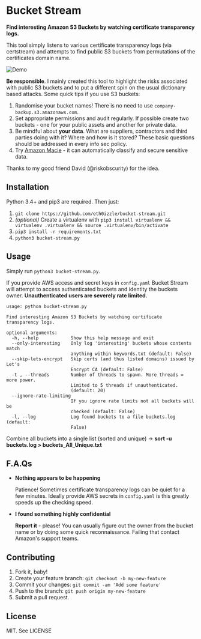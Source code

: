 # Bucket Stream

**Find interesting Amazon S3 Buckets by watching certificate transparency logs.**

This tool simply listens to various certificate transparency logs (via certstream) and attempts to find public S3 buckets from permutations of the certificates domain name.

![Demo](https://i.imgur.com/ZFkIYhD.jpg)

**Be responsible**. I mainly created this tool to highlight the risks associated with public S3 buckets and to put a different spin on the usual dictionary based attacks. Some quick tips if you use S3 buckets:

1) Randomise your bucket names! There is no need to use `company-backup.s3.amazonaws.com`.
2) Set appropriate permissions and audit regularly. If possible create two buckets - one for your public assets and another for private data.
3) Be mindful about **your data**. What are suppliers, contractors and third parties doing with it? Where and how is it stored? These basic questions should be addressed in every info sec policy.
4) Try [Amazon Macie](https://aws.amazon.com/macie/) - it can automatically classify and secure sensitive data.

Thanks to my good friend David (@riskobscurity) for the idea.

## Installation

Python 3.4+ and pip3 are required. Then just:

1. `git clone https://github.com/eth0izzle/bucket-stream.git`
2. *(optional)* Create a virtualenv with `pip3 install virtualenv && virtualenv .virtualenv && source .virtualenv/bin/activate`
2. `pip3 install -r requirements.txt`
3. `python3 bucket-stream.py`

## Usage

Simply run `python3 bucket-stream.py`.

If you provide AWS access and secret keys in `config.yaml` Bucket Stream will attempt to access authenticated buckets and identity the buckets owner. **Unauthenticated users are severely rate limited.**

    usage: python bucket-stream.py

    Find interesting Amazon S3 Buckets by watching certificate transparency logs.

    optional arguments:
      -h, --help            Show this help message and exit
      --only-interesting    Only log 'interesting' buckets whose contents match
                            anything within keywords.txt (default: False)
      --skip-lets-encrypt   Skip certs (and thus listed domains) issued by Let's
                            Encrypt CA (default: False)
      -t , --threads        Number of threads to spawn. More threads = more power.
                            Limited to 5 threads if unauthenticated.
                            (default: 20)
      --ignore-rate-limiting
                            If you ignore rate limits not all buckets will be
                            checked (default: False)
      -l, --log             Log found buckets to a file buckets.log (default:
                            False)

Combine all buckets into a single list (sorted and unique) -> **sort -u buckets.log > buckets_All_Unique.txt**

## F.A.Qs

- **Nothing appears to be happening**

   Patience! Sometimes certificate transparency logs can be quiet for a few minutes. Ideally provide AWS secrets in `config.yaml` is this greatly speeds up the checking speed.

- **I found something highly confidential**

   **Report it** - please! You can usually figure out the owner from the bucket name or by doing some quick reconnaissance. Failing that contact Amazon's support teams.

## Contributing

1. Fork it, baby!
2. Create your feature branch: `git checkout -b my-new-feature`
3. Commit your changes: `git commit -am 'Add some feature'`
4. Push to the branch: `git push origin my-new-feature`
5. Submit a pull request.

## License

MIT. See LICENSE